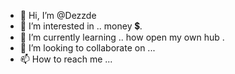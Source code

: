 - 👋 Hi, I’m @Dezzde
- 👀 I’m interested in .. money 💲.
- 🌱 I’m currently learning .. how open my own hub
.
- 💞️ I’m looking to collaborate on ...
- 📫 How to reach me ...

<!---
Dezzde/Dezzde is a ✨ special ✨ repository because its `README.md` (this file) appears on your GitHub profile.
You can click the Preview link to take a look at your changes.
--->

